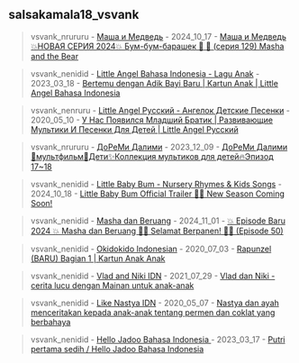 ## salsakamala18_vsvank
> vsvank_nrururu - [Маша и Медведь](https://m.youtube.com/@MashaBearRUSSIAN) - 2024_10_17 - [Маша и Медведь 💥НОВАЯ СЕРИЯ 2024💥 Бум-бум-барашек 🐏 🤗 (серия 129) Masha and the Bear](https://youtu.be/dRAEdZSaJA8)


> vsvank_nenidid - [Little Angel Bahasa Indonesia - Lagu Anak](https://m.youtube.com/@LittleAngelIndonesia) - 2023_03_18 - [Bertemu dengan Adik Bayi Baru | Kartun Anak | Little Angel Bahasa Indonesia](https://youtu.be/xyYp93fE_zc)


> vsvank_nenruru - [Little Angel Русский - Ангелок Детские Песенки](https://m.youtube.com/@LittleAngelRussian) - 2020_05_10 - [У Нас Появился Младший Братик | Развивающие Мультики И Песенки Для Детей | Little Angel Русский](https://youtu.be/Qr6J8Mk-qN8)


> vsvank_nrururu - [ДоРеМи Далими](https://m.youtube.com/@doremidalimi_russian) - 2023_12_09 - [ДоРеМи Далими🎠мультфильм🎁Дети✨Коллекция мультиков для детей🔥Эпизод 17~18](https://youtu.be/JeOfs1_U_uE)


> vsvank_nenidid - [Little Baby Bum - Nursery Rhymes & Kids Songs](https://m.youtube.com/@LittleBabyBum) - 2024_10_18 - [Little Baby Bum Official Trailer 🌟🆕 New Season Coming Soon!](https://youtu.be/51W6hP4PxVk)


> vsvank_nenidid - [Masha dan Beruang](https://m.youtube.com/@MashaBearINDONESIA) - 2024_11_01 - [💥 Episode Baru 2024 💥 Masha dan Beruang 👧🐻 Selamat Berpanen! 🎃👻 (Episode 50)](https://youtu.be/oA6f43aJo4U)


> vsvank_nenidid - [Okidokido Indonesian](https://m.youtube.com/@okidokidoindonesian161) - 2020_07_03 - [Rapunzel (BARU) Bagian 1 | Kartun Anak Anak](https://youtu.be/8fO-ByH5d1Q)


> vsvank_nenidid - [Vlad and Niki IDN](https://m.youtube.com/@vladandnikidn) - 2021_07_29 - [Vlad dan Niki - cerita lucu dengan Mainan untuk anak-anak](https://youtu.be/ktzqc7aw4F4)


> vsvank_nenidid - [Like Nastya IDN](https://m.youtube.com/@LikeNastya_IDN) - 2020_05_07 - [Nastya dan ayah menceritakan kepada anak-anak tentang permen dan coklat yang berbahaya](https://youtu.be/n6L-uZFCgLY)


> vsvank_nenidid - [Hello Jadoo Bahasa Indonesia ](https://m.youtube.com/@LikeNastya_IDN) - 2023_03_17 - [Putri pertama sedih / Hello Jadoo Bahasa Indonesia](https://youtu.be/Dj7cjKyNHyk)
